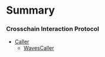 # Summary

### Crosschain Interaction Protocol

* [Caller](./projects/cip/Caller.md)
  * [WavesCaller](./projects/cip/WavesCaller.md)